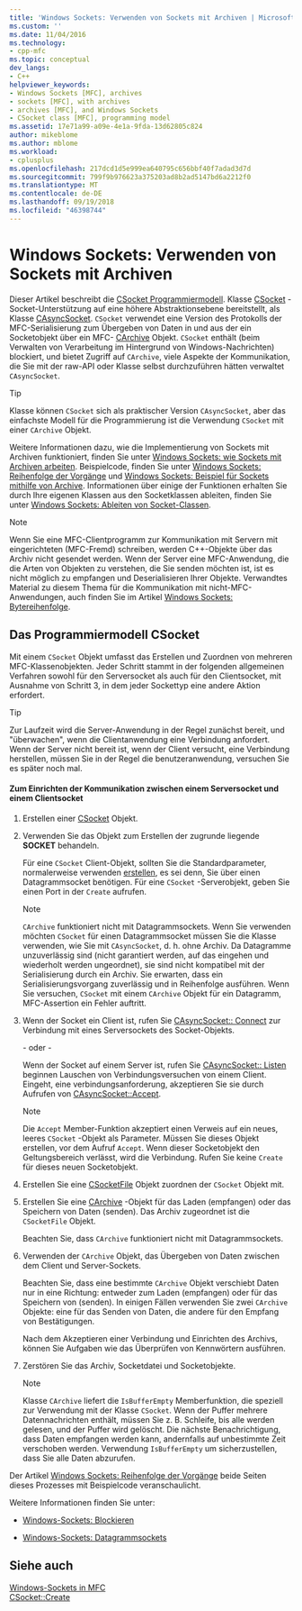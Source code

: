 ```yaml
---
title: 'Windows Sockets: Verwenden von Sockets mit Archiven | Microsoft-Dokumentation'
ms.custom: ''
ms.date: 11/04/2016
ms.technology:
- cpp-mfc
ms.topic: conceptual
dev_langs:
- C++
helpviewer_keywords:
- Windows Sockets [MFC], archives
- sockets [MFC], with archives
- archives [MFC], and Windows Sockets
- CSocket class [MFC], programming model
ms.assetid: 17e71a99-a09e-4e1a-9fda-13d62805c824
author: mikeblome
ms.author: mblome
ms.workload:
- cplusplus
ms.openlocfilehash: 217dcd1d5e999ea640795c656bbf40f7adad3d7d
ms.sourcegitcommit: 799f9b976623a375203ad8b2ad5147bd6a2212f0
ms.translationtype: MT
ms.contentlocale: de-DE
ms.lasthandoff: 09/19/2018
ms.locfileid: "46398744"
---
```

# <a name="windows-sockets-using-sockets-with-archives"></a>Windows Sockets: Verwenden von Sockets mit Archiven

Dieser Artikel beschreibt die [CSocket Programmiermodell](#_core_the_csocket_programming_model). Klasse [CSocket](../mfc/reference/csocket-class.md) -Socket-Unterstützung auf eine höhere Abstraktionsebene bereitstellt, als Klasse [CAsyncSocket](../mfc/reference/casyncsocket-class.md). `CSocket` verwendet eine Version des Protokolls der MFC-Serialisierung zum Übergeben von Daten in und aus der ein Socketobjekt über ein MFC- [CArchive](../mfc/reference/carchive-class.md) Objekt. `CSocket` enthält (beim Verwalten von Verarbeitung im Hintergrund von Windows-Nachrichten) blockiert, und bietet Zugriff auf `CArchive`, viele Aspekte der Kommunikation, die Sie mit der raw-API oder Klasse selbst durchzuführen hätten verwaltet `CAsyncSocket`.

> [!TIP]
>  Klasse können `CSocket` sich als praktischer Version `CAsyncSocket`, aber das einfachste Modell für die Programmierung ist die Verwendung `CSocket` mit einer `CArchive` Objekt.

Weitere Informationen dazu, wie die Implementierung von Sockets mit Archiven funktioniert, finden Sie unter [Windows Sockets: wie Sockets mit Archiven arbeiten](../mfc/windows-sockets-how-sockets-with-archives-work.md). Beispielcode, finden Sie unter [Windows Sockets: Reihenfolge der Vorgänge](../mfc/windows-sockets-sequence-of-operations.md) und [Windows Sockets: Beispiel für Sockets mithilfe von Archive](../mfc/windows-sockets-example-of-sockets-using-archives.md). Informationen über einige der Funktionen erhalten Sie durch Ihre eigenen Klassen aus den Socketklassen ableiten, finden Sie unter [Windows Sockets: Ableiten von Socket-Classen](../mfc/windows-sockets-deriving-from-socket-classes.md).

> [!NOTE]
>  Wenn Sie eine MFC-Clientprogramm zur Kommunikation mit Servern mit eingerichteten (MFC-Fremd) schreiben, werden C++-Objekte über das Archiv nicht gesendet werden. Wenn der Server eine MFC-Anwendung, die die Arten von Objekten zu verstehen, die Sie senden möchten ist, ist es nicht möglich zu empfangen und Deserialisieren Ihrer Objekte. Verwandtes Material zu diesem Thema für die Kommunikation mit nicht-MFC-Anwendungen, auch finden Sie im Artikel [Windows Sockets: Bytereihenfolge](../mfc/windows-sockets-byte-ordering.md).

##  <a name="_core_the_csocket_programming_model"></a> Das Programmiermodell CSocket

Mit einem `CSocket` Objekt umfasst das Erstellen und Zuordnen von mehreren MFC-Klassenobjekten. Jeder Schritt stammt in der folgenden allgemeinen Verfahren sowohl für den Serversocket als auch für den Clientsocket, mit Ausnahme von Schritt 3, in dem jeder Sockettyp eine andere Aktion erfordert.

> [!TIP]
>  Zur Laufzeit wird die Server-Anwendung in der Regel zunächst bereit, und "überwachen", wenn die Clientanwendung eine Verbindung anfordert. Wenn der Server nicht bereit ist, wenn der Client versucht, eine Verbindung herstellen, müssen Sie in der Regel die benutzeranwendung, versuchen Sie es später noch mal.

#### <a name="to-set-up-communication-between-a-server-socket-and-a-client-socket"></a>Zum Einrichten der Kommunikation zwischen einem Serversocket und einem Clientsocket

1. Erstellen einer [CSocket](../mfc/reference/csocket-class.md) Objekt.

1. Verwenden Sie das Objekt zum Erstellen der zugrunde liegende **SOCKET** behandeln.

     Für eine `CSocket` Client-Objekt, sollten Sie die Standardparameter, normalerweise verwenden [erstellen](../mfc/reference/casyncsocket-class.md#create), es sei denn, Sie über einen Datagrammsocket benötigen. Für eine `CSocket` -Serverobjekt, geben Sie einen Port in der `Create` aufrufen.

    > [!NOTE]
    >  `CArchive` funktioniert nicht mit Datagrammsockets. Wenn Sie verwenden möchten `CSocket` für einen Datagrammsocket müssen Sie die Klasse verwenden, wie Sie mit `CAsyncSocket`, d. h. ohne Archiv. Da Datagramme unzuverlässig sind (nicht garantiert werden, auf das eingehen und wiederholt werden ungeordnet), sie sind nicht kompatibel mit der Serialisierung durch ein Archiv. Sie erwarten, dass ein Serialisierungsvorgang zuverlässig und in Reihenfolge ausführen. Wenn Sie versuchen, `CSocket` mit einem `CArchive` Objekt für ein Datagramm, MFC-Assertion ein Fehler auftritt.

1. Wenn der Socket ein Client ist, rufen Sie [CAsyncSocket:: Connect](../mfc/reference/casyncsocket-class.md#connect) zur Verbindung mit eines Serversockets des Socket-Objekts.

     - oder - 

     Wenn der Socket auf einem Server ist, rufen Sie [CAsyncSocket:: Listen](../mfc/reference/casyncsocket-class.md#listen) beginnen Lauschen von Verbindungsversuchen von einem Client. Eingeht, eine verbindungsanforderung, akzeptieren Sie sie durch Aufrufen von [CAsyncSocket::Accept](../mfc/reference/casyncsocket-class.md#accept).

    > [!NOTE]
    >  Die `Accept` Member-Funktion akzeptiert einen Verweis auf ein neues, leeres `CSocket` -Objekt als Parameter. Müssen Sie dieses Objekt erstellen, vor dem Aufruf `Accept`. Wenn dieser Socketobjekt den Geltungsbereich verlässt, wird die Verbindung. Rufen Sie keine `Create` für dieses neuen Socketobjekt.

1. Erstellen Sie eine [CSocketFile](../mfc/reference/csocketfile-class.md) Objekt zuordnen der `CSocket` Objekt mit.

1. Erstellen Sie eine [CArchive](../mfc/reference/carchive-class.md) -Objekt für das Laden (empfangen) oder das Speichern von Daten (senden). Das Archiv zugeordnet ist die `CSocketFile` Objekt.

     Beachten Sie, dass `CArchive` funktioniert nicht mit Datagrammsockets.

1. Verwenden der `CArchive` Objekt, das Übergeben von Daten zwischen dem Client und Server-Sockets.

     Beachten Sie, dass eine bestimmte `CArchive` Objekt verschiebt Daten nur in eine Richtung: entweder zum Laden (empfangen) oder für das Speichern von (senden). In einigen Fällen verwenden Sie zwei `CArchive` Objekte: eine für das Senden von Daten, die andere für den Empfang von Bestätigungen.

     Nach dem Akzeptieren einer Verbindung und Einrichten des Archivs, können Sie Aufgaben wie das Überprüfen von Kennwörtern ausführen.

1. Zerstören Sie das Archiv, Socketdatei und Socketobjekte.

    > [!NOTE]
    >  Klasse `CArchive` liefert die `IsBufferEmpty` Memberfunktion, die speziell zur Verwendung mit der Klasse `CSocket`. Wenn der Puffer mehrere Datennachrichten enthält, müssen Sie z. B. Schleife, bis alle werden gelesen, und der Puffer wird gelöscht. Die nächste Benachrichtigung, dass Daten empfangen werden kann, andernfalls auf unbestimmte Zeit verschoben werden. Verwendung `IsBufferEmpty` um sicherzustellen, dass Sie alle Daten abzurufen.

Der Artikel [Windows Sockets: Reihenfolge der Vorgänge](../mfc/windows-sockets-sequence-of-operations.md) beide Seiten dieses Prozesses mit Beispielcode veranschaulicht.

Weitere Informationen finden Sie unter:

- [Windows-Sockets: Blockieren](../mfc/windows-sockets-stream-sockets.md)

- [Windows-Sockets: Datagrammsockets](../mfc/windows-sockets-datagram-sockets.md)

## <a name="see-also"></a>Siehe auch

[Windows-Sockets in MFC](../mfc/windows-sockets-in-mfc.md)<br/>
[CSocket::Create](../mfc/reference/csocket-class.md#create)

